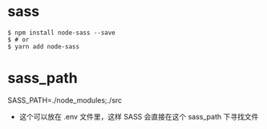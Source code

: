 # sass 

```shell
$ npm install node-sass --save
$ # or
$ yarn add node-sass
```

#  sass_path
SASS_PATH=./node_modules;./src

- 这个可以放在 .env 文件里，这样 SASS 会直接在这个 sass_path 下寻找文件
